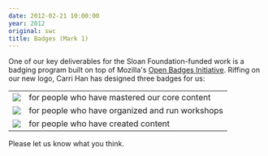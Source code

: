 ```yaml
---
date: 2012-02-21 10:00:00
year: 2012
original: swc
title: Badges (Mark 1)
---
```

<p>One of our key deliverables for the Sloan Foundation-funded work is a badging program built on top of Mozilla's <a href="http://openbadges.org/">Open Badges Initiative</a>. Riffing on our new logo, Carri Han has designed three badges for us:</p>
<table>
<tbody>
<tr>
<td><img src="{{'/files/2012/02/learner.png' | relative_url}}" /></td>
<td>for people who have mastered our core content</td>
</tr>
<tr>
<td><img src="{{'/files/2012/02/organizer.png' | relative_url}}" /></td>
<td>for people who have organized and run workshops</td>
</tr>
<tr>
<td><img src="{{'/files/2012/02/creator.png' | relative_url}}" /></td>
<td>for people who have created content</td>
</tr>
</tbody>
</table>
<p>Please let us know what you think.</p>

